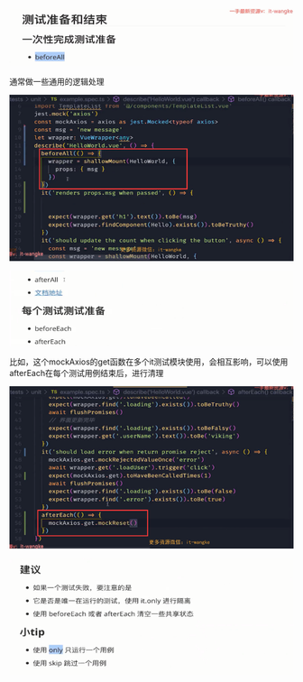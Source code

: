 ![image-20220216155200911](image/image-20220216155200911.png)

通常做一些通用的逻辑处理

![image-20220216155239016](image/image-20220216155239016.png)

![image-20220216155320002](image/image-20220216155320002.png)

比如，这个mockAxios的get函数在多个it测试模块使用，会相互影响，可以使用afterEach在每个测试用例结束后，进行清理

![image-20220216155359572](image/image-20220216155359572.png)

![image-20220216155520126](image/image-20220216155520126.png)

